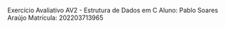 Exercício Avaliativo AV2 - Estrutura de Dados em C
Aluno: Pablo Soares Araújo
Matrícula: 202203713965
